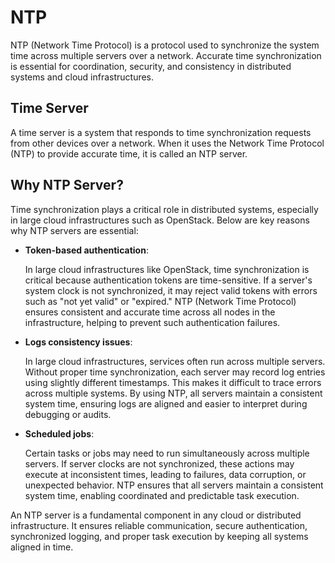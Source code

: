 # NTP

NTP (Network Time Protocol) is a protocol used to synchronize the system time across multiple servers over a network. Accurate time synchronization is essential for coordination, security, and consistency in distributed systems and cloud infrastructures.

## Time Server

A time server is a system that responds to time synchronization requests from other devices over a network. When it uses the Network Time Protocol (NTP) to provide accurate time, it is called an NTP server.

## Why NTP Server?

Time synchronization plays a critical role in distributed systems, especially in large cloud infrastructures such as OpenStack. Below are key reasons why NTP servers are essential:

- **Token-based authentication**:

    In large cloud infrastructures like OpenStack, time synchronization is critical because authentication tokens are time-sensitive. If a server's system clock is not synchronized, it may reject valid tokens with errors such as "not yet valid" or "expired." NTP (Network Time Protocol) ensures consistent and accurate time across all nodes in the infrastructure, helping to prevent such authentication failures.

- **Logs consistency issues**:

    In large cloud infrastructures, services often run across multiple servers. Without proper time synchronization, each server may record log entries using slightly different timestamps. This makes it difficult to trace errors across multiple systems. By using NTP, all servers maintain a consistent system time, ensuring logs are aligned and easier to interpret during debugging or audits.

- **Scheduled jobs**:

    Certain tasks or jobs may need to run simultaneously across multiple servers. If server clocks are not synchronized, these actions may execute at inconsistent times, leading to failures, data corruption, or unexpected behavior. NTP ensures that all servers maintain a consistent system time, enabling coordinated and predictable task execution.

An NTP server is a fundamental component in any cloud or distributed infrastructure. It ensures reliable communication, secure authentication, synchronized logging, and proper task execution by keeping all systems aligned in time.

